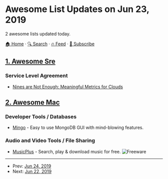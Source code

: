 # Awesome List Updates on Jun 23, 2019

2 awesome lists updated today.

[🏠 Home](/README.md) · [🔍 Search](https://test.trackawesomelist.com/search/) · [🔥 Feed](https://test.trackawesomelist.com/feed.xml) · [📮 Subscribe](https://trackawesomelist.us17.list-manage.com/subscribe?u=d2f0117aa829c83a63ec63c2f&id=36a103854c)



## [1. Awesome Sre](/content/dastergon/awesome-sre/README.md)

### Service Level Agreement

*   [Nines are Not Enough: Meaningful Metrics for Clouds](https://ai.google/research/pubs/pub48033)

## [2. Awesome Mac](/content/jaywcjlove/awesome-mac/README.md)

### Developer Tools / Databases

*   [Mingo](https://mingo.io/) - Easy to use MongoDB GUI with mind-blowing features.

### Audio and Video Tools / File Sharing

*   [MusicPlus](https://musicplus.io) - Search, play & download music for free. ![Freeware](https://jaywcjlove.github.io/sb/ico/min-free.svg "Freeware")

---

- Prev: [Jun 24, 2019](/content/2019/06/24/README.md)
- Next: [Jun 22, 2019](/content/2019/06/22/README.md)